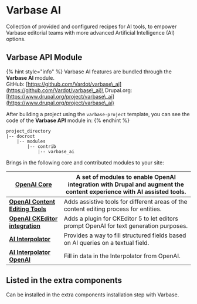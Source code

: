 # Varbase AI

Collection of provided and configured recipes for AI tools, to empower Varbase editorial teams with more advanced Artificial Intelligence (AI) options.

## Varbase API Module

{% hint style="info" %}
Varbase AI features are bundled through the **Varbase AI** module.\
GitHub: [https://github.com/Vardot/varbase\_ai](https://github.com/Vardot/varbase\_ai)\
Drupal.org: [https://www.drupal.org/project/varbase\_ai](https://www.drupal.org/project/varbase\_ai)

After building a project using the `varbase-project` template, you can see the code of the **Varbase API** module in:
{% endhint %}

```
project_directory
|-- docroot
    |-- modules
        |-- contrib
            |-- varbase_ai
```

Brings in the following core and contributed modules to your site:

| [**OpenAI Core**](https://www.drupal.org/project/openai)                              | A set of modules to enable OpenAI integration with Drupal and augment the content experience with AI assisted tools. |
| ------------------------------------------------------------------------------------- | -------------------------------------------------------------------------------------------------------------------- |
| [**OpenAI Content Editing Tools**](https://www.drupal.org/project/openai)             | Adds assistive tools for different areas of the content editing process for entities.                                |
| [**OpenAI CKEditor integration**](https://www.drupal.org/project/openai)              | Adds a plugin for CKEditor 5 to let editors prompt OpenAI for text generation purposes.                              |
| [**AI Interpolator**](https://www.drupal.org/project/ai\_interpolator)                | Provides a way to fill structured fields based on AI queries on a textual field.                                     |
| [**AI Interpolator OpenAI**](https://www.drupal.org/project/ai\_interpolator\_openai) | Fill in data in the Interpolator from OpenAI.                                                                        |

## Listed in the extra components

Can be installed in the extra components installation step with Varbase.

